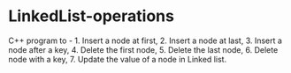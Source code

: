 # LinkedList-operations
C++ program to - 1. Insert a node at first, 2. Insert a node at last, 3. Insert a node after a key, 4. Delete the first node, 5. Delete the last node, 6. Delete node with a key, 7. Update the value of a node in Linked list.
